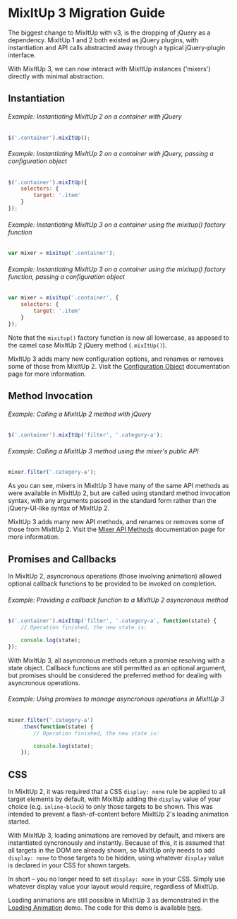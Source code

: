 # MixItUp 3 Migration Guide

The biggest change to MixItUp with v3, is the dropping of jQuery as a dependency. MixItUp 1 and 2 both existed as jQuery plugins, with instantiation and API calls abstracted away through a typical jQuery-plugin interface.

With MixItUp 3, we can now interact with MixItUp instances ('mixers') directly with minimal abstraction.

## Instantiation

###### Example: Instantiating MixItUp 2 on a container with jQuery

```js
$('.container').mixItUp();
```

###### Example: Instantiating MixItUp 2 on a container with jQuery, passing a configuration object

```js
$('.container').mixItUp({
    selectors: {
        target: '.item'
    }
});
```

###### Example: Instantiating MixItUp 3 on a container using the mixitup() factory function

```js
var mixer = mixitup('.container');
```

###### Example: Instantiating MixItUp 3 on a container using the mixitup() factory function, passing a configuration object

```js
var mixer = mixitup('.container', {
    selectors: {
        target: '.item'
    }
});
```

Note that the `mixitup()` factory function is now all lowercase, as apposed to the camel case MixItUp 2 jQuery method (`.mixItUp()`).

MixItUp 3 adds many new configuration options, and renames or removes some of those from MixItUp 2. Visit the [Configuration Object](/docs/mixitup.Config.md) documentation page for more information.

## Method Invocation

###### Example: Calling a MixItUp 2 method with jQuery

```js
$('.container').mixItUp('filter', '.category-a');
```

###### Example: Calling a MixItUp 3 method using the mixer's public API

```js
mixer.filter('.category-a');
```

As you can see, mixers in MixItUp 3 have many of the same API methods as were available in MixItUp 2, but are called using standard method invocation syntax, with any arguments passed in the standard form rather than the jQuery-UI-like syntax of MixItUp 2.

MixItUp 3 adds many new API methods, and renames or removes some of those from MixItUp 2. Visit the [Mixer API Methods](/docs/mixitup.Mixer.md) documentation page for more information.

## Promises and Callbacks

In MixItUp 2, asyncronous operations (those involving animation) allowed optional callback functions to be provided to be invoked on completion.

###### Example: Providing a callback function to a MixItUp 2 asyncronous method

```js
$('.container').mixItUp('filter', '.category-a', function(state) {
    // Operation finished, the new state is:

    console.log(state);
});
```

With MixItUp 3, all asyncronous methods return a promise resolving with a state object. Callback functions are still permitted as an optional argument, but promises should be considered the preferred method for dealing with asyncronous operations.

###### Example: Using promises to manage asyncronous operations in MixItUp 3

```js
mixer.filter('.category-a')
    .then(function(state) {
        // Operation finished, the new state is:

        console.log(state);
    });
```

## CSS

In MixItUp 2, it was required that a CSS `display: none` rule be applied to all target elements by default, with MixItUp adding the `display` value of your choice (e.g. `inline-block`) to only those targets to be shown. This was intended to prevent a flash-of-content before MixItUp 2's loading animation started.

With MixItUp 3, loading animations are removed by default, and mixers are instantiated syncronously and instantly. Because of this, it is assumed that all targets in the DOM are already shown, so MixItUp only needs to add `display: none` to those targets to be hidden, using whatever `display` value is declared in your CSS for shown targets.

In short – you no longer need to set `display: none` in your CSS. Simply use whatever display value your layout would require, regardless of MixItUp.

Loading animations are still possible in MixItUp 3 as demonstrated in the [Loading Animation](http://demos.kunkalabs.com/mixitup/loading-animation/) demo. The code for this demo is available [here](/demos/loading-animation/).